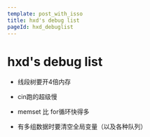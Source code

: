 ```yaml
---
template: post_with_isso
title: hxd's debug list
pageId: hxd_debuglist
---
```


# hxd's debug list

- 线段树要开4倍内存

- cin跑的超级慢

- memset 比 for循环快得多

- 有多组数据时要清空全局变量（以及各种队列）

<div id="__comment"></div>
